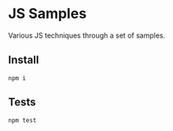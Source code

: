 # JS Samples

Various JS techniques through a set of samples.

## Install

```
npm i
```

## Tests

```
npm test
```
